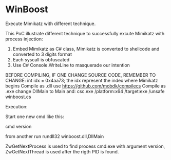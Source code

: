 # WinBoost
Execute Mimikatz with different technique.

This PoC illustrate different technique to successfully excute Mimikatz with process injection:

1) Embed Mimikatz as C# class, Mimikatz is converted to shellcode and converted to 3 digits format
2) Each syscall is obfuscated
3) Use C# Console.WriteLine to masquerade our intention

BEFORE COMPILING, IF ONE CHANGE SOURCE CODE, REMEMBER TO CHANGE: int idx = 0x4aa73; the idx represent the index where Mimikatz begins
Compile as .dll use https://github.com/mobdk/compilecs 
Compile as .exe change DllMain to Main and: csc.exe /platform:x64 /target:exe /unsafe winboost.cs

Execution:

Start one new cmd like this:

cmd version

from another run rundll32 winboost.dll,DllMain

ZwGetNextProcess is used to find process cmd.exe with argument version, ZwGetNextThread is used after the rigth PID is found.

